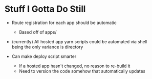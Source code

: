 # Stuff I Gotta Do Still

* Route registration for each app should be automatic
    * Based off of apps/<app-name>

* (currently) All hosted app yarn scripts could be automated via shell being the only variance is directory

* Can make deploy script smarter
    * If a hosted app hasn't changed, no reason to re-build it
    * Need to version the code somehow that automatically updates
